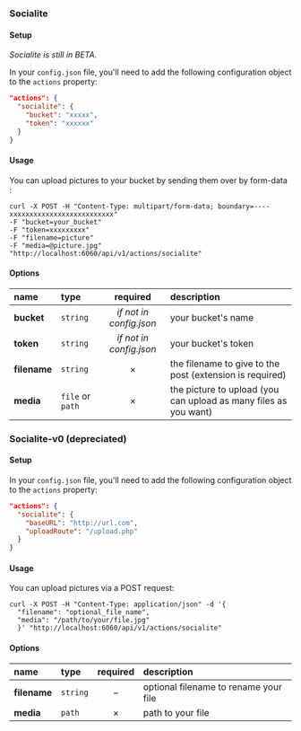 ### Socialite

#### Setup

_Socialite is still in BETA._

In your `config.json` file, you'll need to add the following configuration object to the `actions` property:

```json
"actions": {
  "socialite": {
    "bucket": "xxxxx",
    "token": "xxxxxx"
  }
}
```

#### Usage

You can upload pictures to your bucket by sending them over by form-data :

```cURL
curl -X POST -H "Content-Type: multipart/form-data; boundary=----xxxxxxxxxxxxxxxxxxxxxxxxxx"
-F "bucket=your_bucket"
-F "token=xxxxxxxxx"
-F "filename=picture"
-F "media=@picture.jpg"
"http://localhost:6060/api/v1/actions/socialite"
```

#### Options

|name|type|required|description|
|:---|:---|:---:|:---|
|**bucket**|`string`|_if not in config.json_|your bucket's name|
|**token**|`string`|_if not in config.json_|your bucket's token|
|**filename**|`string`|&times;|the filename to give to the post (extension is required)|
|**media**|`file` or `path`|&times;|the picture to upload (you can upload as many files as you want)|  



### Socialite-v0 (depreciated)

#### Setup

In your `config.json` file, you'll need to add the following configuration object to the `actions` property:

```json
"actions": {
  "socialite": {
    "baseURL": "http://url.com",
    "uploadRoute": "/upload.php"
  }
}
```

#### Usage

You can upload pictures via a POST request:

```cURL
curl -X POST -H "Content-Type: application/json" -d '{
  "filename": "optional_file_name",
  "media": "/path/to/your/file.jpg"
  }' "http://localhost:6060/api/v1/actions/socialite"
  ```

  #### Options

  |name|type|required|description|
  |:---|:---|:---:|:---|
  |**filename**|`string`|&minus;|optional filename to rename your file|
  |**media**|`path`|&times;|path to your file|
